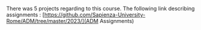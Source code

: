 There was 5 projects regarding to this course.
The following link describing assignments :
[https://github.com/Sapienza-University-Rome/ADM/tree/master/2023/](ADM Assignments)
